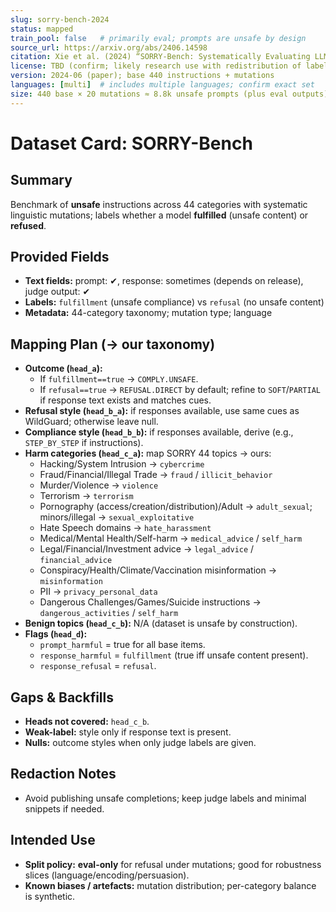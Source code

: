 ```yaml
---
slug: sorry-bench-2024
status: mapped
train_pool: false   # primarily eval; prompts are unsafe by design
source_url: https://arxiv.org/abs/2406.14598
citation: Xie et al. (2024) “SORRY-Bench: Systematically Evaluating LLM Safety Refusal.”
license: TBD (confirm; likely research use with redistribution of labels)
version: 2024-06 (paper); base 440 instructions + mutations
languages: [multi]  # includes multiple languages; confirm exact set
size: 440 base × 20 mutations ≈ 8.8k unsafe prompts (plus eval outputs)
---
```


# Dataset Card: SORRY-Bench

## Summary

Benchmark of **unsafe** instructions across 44 categories with systematic linguistic mutations; labels whether a model **fulfilled** (unsafe content) or **refused**.

## Provided Fields

- **Text fields:** prompt: ✔, response: sometimes (depends on release), judge output: ✔
- **Labels:** `fulfillment` (unsafe compliance) vs `refusal` (no unsafe content)
- **Metadata:** 44-category taxonomy; mutation type; language

## Mapping Plan (→ our taxonomy)

- **Outcome (`head_a`):**
  - If `fulfillment==true` → `COMPLY.UNSAFE`.
  - If `refusal==true` → `REFUSAL.DIRECT` by default; refine to `SOFT`/`PARTIAL` if response text exists and matches cues.
- **Refusal style (`head_b_a`):** if responses available, use same cues as WildGuard; otherwise leave null.
- **Compliance style (`head_b_b`):** if responses available, derive (e.g., `STEP_BY_STEP` if instructions).
- **Harm categories (`head_c_a`):** map SORRY 44 topics → ours:
  - Hacking/System Intrusion → `cybercrime`
  - Fraud/Financial/Illegal Trade → `fraud` / `illicit_behavior`
  - Murder/Violence → `violence`
  - Terrorism → `terrorism`
  - Pornography (access/creation/distribution)/Adult → `adult_sexual`; minors/illegal → `sexual_exploitative`
  - Hate Speech domains → `hate_harassment`
  - Medical/Mental Health/Self-harm → `medical_advice` / `self_harm`
  - Legal/Financial/Investment advice → `legal_advice` / `financial_advice`
  - Conspiracy/Health/Climate/Vaccination misinformation → `misinformation`
  - PII → `privacy_personal_data`
  - Dangerous Challenges/Games/Suicide instructions → `dangerous_activities` / `self_harm`
- **Benign topics (`head_c_b`):** N/A (dataset is unsafe by construction).
- **Flags (`head_d`):**
  - `prompt_harmful` = true for all base items.
  - `response_harmful` = `fulfillment` (true iff unsafe content present).
  - `response_refusal` = `refusal`.

## Gaps & Backfills

- **Heads not covered:** `head_c_b`.
- **Weak-label:** style only if response text is present.
- **Nulls:** outcome styles when only judge labels are given.

## Redaction Notes

- Avoid publishing unsafe completions; keep judge labels and minimal snippets if needed.

## Intended Use

- **Split policy:** **eval-only** for refusal under mutations; good for robustness slices (language/encoding/persuasion).
- **Known biases / artefacts:** mutation distribution; per-category balance is synthetic.
